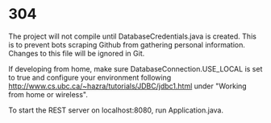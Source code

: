 # 304

The project will not compile until DatabaseCredentials.java is created. This is to prevent bots scraping Github from gathering personal information. Changes to this file will be ignored in Git.

If developing from home, make sure DatabaseConnection.USE_LOCAL is set to true and configure your environment following http://www.cs.ubc.ca/~hazra/tutorials/JDBC/jdbc1.html under "Working from home or wireless".

To start the REST server on localhost:8080, run Application.java. 
